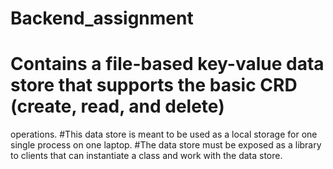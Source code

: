 # Backend_assignment

# Contains a file-based key-value data store that supports the basic CRD (create, read, and delete)
operations. 
#This data store is meant to be used as a local storage for one single process on one
laptop. 
#The data store must be exposed as a library to clients that can instantiate a class and work
with the data store.

